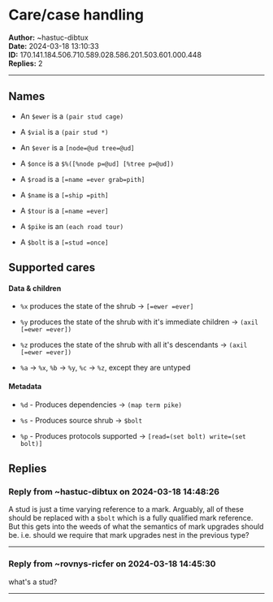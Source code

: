 # Care/case handling 

**Author:** ~hastuc-dibtux  
**Date:** 2024-03-18 13:10:33  
**ID:** 170.141.184.506.710.589.028.586.201.503.601.000.448  
**Replies:** 2  

---

## Names

* An `$ewer` is a `(pair stud cage)`

* A `$vial` is a `(pair stud *)`

* An `$ever` is a `[node=@ud tree=@ud]`

* A `$once` is a `$%([%node p=@ud] [%tree p=@ud])`

* A `$road` is a `[=name =ever grab=pith]`

* A `$name` is a `[=ship =pith]`

* A `$tour` is a `[=name =ever]`

* A `$pike` is an `(each road tour)`

* A `$bolt` is a `[=stud =once]`


## Supported cares

#### Data & children

* `%x` produces the state of the shrub -> `[=ewer =ever]`

* `%y` produces the state of the shrub with it's immediate children -> `(axil [=ewer =ever])`

* `%z` produces the state of the shrub with all it's descendants -> `(axil [=ewer =ever])`

* `%a` -> `%x`, `%b` -> `%y`, `%c` -> `%z`, except they are untyped


#### Metadata

* `%d` - Produces dependencies -> `(map term pike)`

* `%s` - Produces source shrub -> `$bolt`

* `%p` - Produces protocols supported -> `[read=(set bolt) write=(set bolt)]`



## Replies

### Reply from ~hastuc-dibtux on 2024-03-18 14:48:26

A stud is just a time varying reference to a mark. Arguably, all of these should be replaced with a `$bolt` which is a fully qualified mark reference. But this gets into the weeds of what the semantics of mark upgrades should be. i.e. should we require that mark upgrades nest in the previous type?


---

### Reply from ~rovnys-ricfer on 2024-03-18 14:45:30

what's a stud?


---


